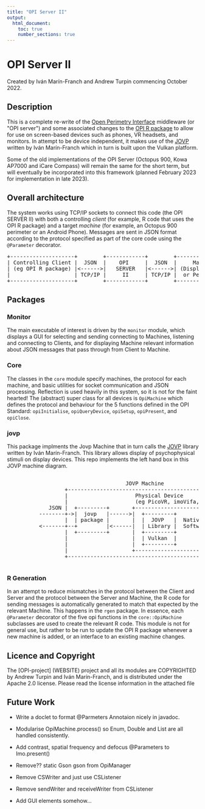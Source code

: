 ```yaml
---
title: "OPI Server II"
output:
  html_document:
    toc: true
    number_sections: true
---
```


# OPI Server II

Created by Iv&aacute;n Mar&iacute;n-Franch and Andrew Turpin commencing October 2022.

## Description

This is a complete re-write of the <a href="https://perimetry.org/opi">Open Perimetry Interface</a> middleware (or "OPI server") 
and some associated changes
to the <a href="https://cran.r-project.org/web/packages/OPI/index.html">OPI R package</a> 
to allow for use on screen-based devices such as phones, 
VR headsets, and monitors. In attempt to be device independent, it makes use of the 
<a href = "https://github.com/imarinfr/jovp">JOVP</a> written by Iv&aacute;n Mar&iacute;n-Franch which in turn
is built upon the Vulkan platform.

Some of the old implementations of the OPI Server (Octopus 900, Kowa AP7000 and iCare Compass)
will remain the same for the short term, but will eventually be incorporated into this 
framework (planned February 2023 for implementation in late 2023).

## Overall architecture

The system works using TCP/IP sockets to connect this code (the OPI SERVER II)
with both a controlling *client* (for example, R code that uses the OPI R package)
and a target *machine* (for example, an Octopus 900 perimeter or an Android Phone).
Messages are sent in JSON format according to the protocol specified as part of the 
core code using the `@Parameter` decorator.

<pre>
+--------------------+        +------------+        +-----------------+
| Controlling Client |  JSON  |    OPI     |  JSON  |     Machine     |
| (eg OPI R package) |<------>|   SERVER   |<------>| (Display Device |
|                    | TCP/IP |     II     | TCP/IP |  or Perimeter)  |
+--------------------+        +------------+        +-----------------+
</pre>

## Packages

### Monitor
The main executable of interest is driven by the `monitor` module, which displays a 
GUI for selecting and sending connecting to Machines, listening and connecting to Clients, 
and for displaying Machine relevant information about JSON messages that pass through from Client
to Machine.

### Core
The classes in the `core` module specify machines, the protocol for each machine, and basic utilities for 
socket communication and JSON processing. Reflection is used heavily in this system, so it is not for
the faint hearted!
The (abstract) super class for all devices is `OpiMachine` which defines the protocol and behaviour 
for the 5 functions defined in the OPI Standard: `opiInitialise`, `opiQueryDevice`, `opiSetup`,
`opiPresent`, and `opiClose`.

### jovp 

This package implments the Jovp Machine that in turn calls the 
<a href = "https://github.com/imarinfr/jovp">JOVP</a> library written by Iv&aacute;n Mar&iacute;n-Franch.
This library allows display of psychophysical stimuli on display devices.
This repo implements the left hand box in this JOVP machine diagram.

<pre>

                                     JOVP Machine
                  +-------------------------------------------------+
                  |                     Physical Device             |
                  |                     (eg PicoVR, imoVifa, ...)   |
             JSON |  +---------+       +-------------------------+  |
          --------+->|  jovp   |------>|  +---------+            |  |
                  |  | package |       |  |  JOVP   |  Native    |  |
          <-------+--+         |<------|  | Library |  Software  |  |
                  |  +---------+       |  +---------+            |  |
                  |                    |  | Vulkan  |            |  |
                  |                    |  +---------+            |  |
                  |                    +-------------------------+  |
                  +-------------------------------------------------+

</pre>
### R Generation
In an attempt to reduce mismatches in the protocol between the Client and Server and the 
protocol between the Server and Machine, the R code for sending messages is automatically
generated to match that expected by the relevant Machine. 
This happens in the `rgen` package. In essence, each `@Parameter` decorator of
the five opi functions in the `core::OpiMachine` subclasses are used to 
create the relevant R code.
This module is not for general use, but rather to be run to update the OPI 
R package whenever a new machine is added, or an interface to an existing machine changes.

## Licence and Copyright

The [OPI-project] (WEBSITE) project and all its modules are COPYRIGHTED by Andrew Turpin and Iv&aacute;n Mar&iacute;n-Franch, and is distributed 
under the Apache 2.0 license. Please read the license information in the attached file

## Future Work
* Write a doclet to format @Parmeters Annotaion nicely in javadoc.
* Modularise OpiMachine.process() so Enum, Double and List are all handled consistently.
* Add contrast, spatial frequency and defocus @Parameters to Imo.present()

* Remove??  static Gson gson from OpiManager
* Remove CSWriter and just use CSListener
* Remove sendWriter and receiveWriter from CSListener
* Add GUI elements somehow...
